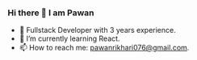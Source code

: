 ### Hi there 👋 I am Pawan
- 🔭 Fullstack Developer with 3 years experience.
- 🌱 I’m currently learning React.
- 📫 How to reach me: pawanrikhari076@gmail.com.
